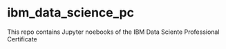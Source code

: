 # ibm_data_science_pc

This repo contains Jupyter noebooks of the IBM Data Sciente Professional Certificate
